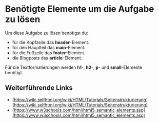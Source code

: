 # Benötigte Elemente um die Aufgabe zu lösen

Um diese Aufgabe zu lösen benötigst du:
- für die Kopfzeile das **header**-Element.
- für den Hauptteil das **main**-Element.
- für die Fußzeile das **footer**-Element.
- die Blogposts das **article**-Element. 

Für die Textformatierungen werden **h1**-, **h2**-, **p**- und **small**-Elemente benötigt. 

## Weiterführende Links
- [https://wiki.selfhtml.org/wiki/HTML/Tutorials/Seitenstrukturierung](https://wiki.selfhtml.org/wiki/HTML/Tutorials/Seitenstrukturierung)
- [https://www.w3schools.com/html/html5_semantic_elements.asp](https://www.w3schools.com/html/html5_semantic_elements.asp)